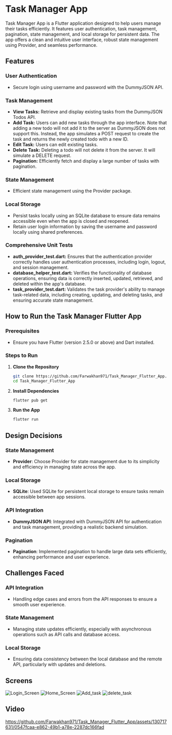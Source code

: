 # Task Manager App

Task Manager App is a Flutter application designed to help users manage their tasks efficiently. It features user authentication, task management, pagination, state management, and local storage for persistent data. The app offers a clean and intuitive user interface, robust state management using Provider, and seamless performance.

## Features

### User Authentication
- Secure login using username and password with the DummyJSON API.

### Task Management
- **View Tasks:** Retrieve and display existing tasks from the DummyJSON Todos API.
- **Add Task:** Users can add new tasks through the app interface. Note that adding a new todo will not add it to the server as DummyJSON does not support this. Instead, the app simulates a POST request to create the task and returns the newly created todo with a new ID.
- **Edit Task:** Users can edit existing tasks.
- **Delete Task:** Deleting a todo will not delete it from the server. It will simulate a DELETE request.
- **Pagination:** Efficiently fetch and display a large number of tasks with pagination.

### State Management
- Efficient state management using the Provider package.

### Local Storage
- Persist tasks locally using an SQLite database to ensure data remains accessible even when the app is closed and reopened.
- Retain user login information by saving the username and password locally using shared preferences.

### Comprehensive Unit Tests
- **auth_provider_test.dart:** Ensures that the authentication provider correctly handles user authentication processes, including login, logout, and session management.
- **database_helper_test.dart:** Verifies the functionality of database operations, ensuring data is correctly inserted, updated, retrieved, and deleted within the app's database.
- **task_provider_test.dart:** Validates the task provider's ability to manage task-related data, including creating, updating, and deleting tasks, and ensuring accurate state management.
  

## How to Run the Task Manager Flutter App

### Prerequisites
- Ensure you have Flutter (version 2.5.0 or above) and Dart installed.

### Steps to Run

1. **Clone the Repository**
    ```sh
    git clone https://github.com/Farwakhan971/Task_Manager_Flutter_App.git
    cd Task_Manager_Flutter_App
    ```

2. **Install Dependencies**
    ```sh
    flutter pub get
    ```

3. **Run the App**
    ```sh
    flutter run
    ```

## Design Decisions

### State Management
- **Provider**: Choose Provider for state management due to its simplicity and efficiency in managing state across the app.

### Local Storage
- **SQLite**: Used SQLite for persistent local storage to ensure tasks remain accessible between app sessions. 

### API Integration
- **DummyJSON API**: Integrated with DummyJSON API for authentication and task management, providing a realistic backend simulation.

### Pagination
- **Pagination**: Implemented pagination to handle large data sets efficiently, enhancing performance and user experience.

## Challenges Faced

### API Integration
- Handling edge cases and errors from the API responses to ensure a smooth user experience.

### State Management
- Managing state updates efficiently, especially with asynchronous operations such as API calls and database access.

### Local Storage
- Ensuring data consistency between the local database and the remote API, particularly with updates and deletions.

##  Screens
![Login_Screen](https://github.com/Farwakhan971/Task_Manager_Flutter_App/assets/130717631/89535a65-437d-46a3-92c0-352d8e1594e2)
![Home_Screen](https://github.com/Farwakhan971/Task_Manager_Flutter_App/assets/130717631/f3c23359-daf5-4228-93e4-d6314554a619)
![Add_task](https://github.com/Farwakhan971/Task_Manager_Flutter_App/assets/130717631/ba06eb97-b49d-4584-9387-8ba689e5edfc)
![delete_task](https://github.com/Farwakhan971/Task_Manager_Flutter_App/assets/130717631/ebe325bb-4660-47ec-bc6d-502057299a4e)

## Video 


https://github.com/Farwakhan971/Task_Manager_Flutter_App/assets/130717631/0547fcaa-e862-49b1-a78e-2287dc166fad




